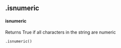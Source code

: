 ## .isnumeric
#### isnumeric
Returns True if all characters in the string are numeric
```
.isnumeric()
```